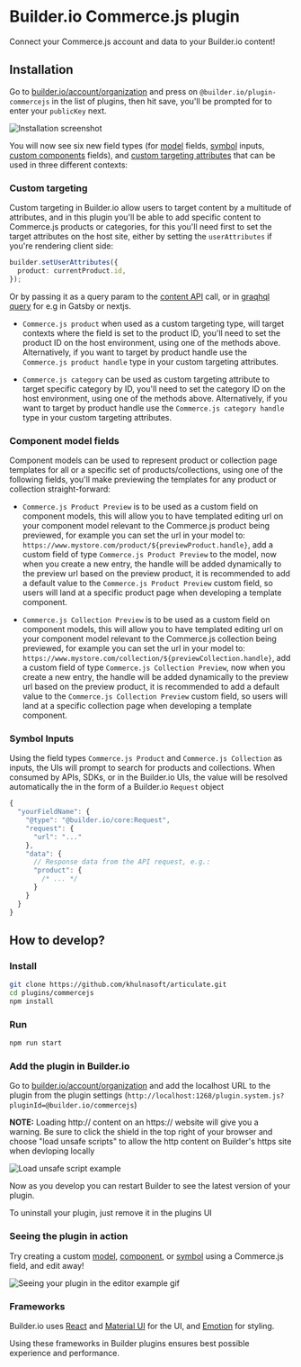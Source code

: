 # Builder.io Commerce.js plugin

Connect your Commerce.js account and data to your Builder.io content!

## Installation

Go to [builder.io/account/organization](https://builder.io/account/organization) and press on `@builder.io/plugin-commercejs` in the list of plugins, then hit save, you'll be prompted for to enter your `publicKey` next.

![Installation screenshot](https://cdn.builder.io/api/v1/image/assets%2F6d39f4449e2b4e6792a793bb8c1d9615%2F18a7201313914cccae7f0311a1a614ae)

You will now see six new field types (for [model](https://builder.io/c/docs/guides/getting-started-with-models) fields, [symbol](https://builder.io/c/docs/guides/symbols) inputs, [custom components](https://builder.io/c/docs/custom-react-components) fields), and [custom targeting attributes](https://www.builder.io/c/docs/guides/targeting-and-scheduling#custom-targeting) that can be used in three different contexts:

### Custom targeting

Custom targeting in Builder.io allow users to target content by a multitude of attributes, and in this plugin you'll be able to add specific content to Commerce.js products or categories, for this you'll need first to set the target attributes on the host site, either by setting the `userAttributes` if you're rendering client side:

```ts
builder.setUserAttributes({
  product: currentProduct.id,
});
```

Or by passing it as a query param to the [content API](https://www.builder.io/c/docs/query-api#:~:text=userAttributes) call, or in [graqhql query](https://www.builder.io/c/docs/graphql-api#:~:text=with%20targeting) for e.g in Gatsby or nextjs.

- `Commerce.js product` when used as a custom targeting type, will target contexts where the field is set to the product ID, you'll need to set the product ID on the host environment, using one of the methods above. Alternatively, if you want to target by product handle use the `Commerce.js product handle` type in your custom targeting attributes.

- `Commerce.js category` can be used as custom targeting attribute to target specific category by ID, you'll need to set the category ID on the host environment, using one of the methods above. Alternatively, if you want to target by product handle use the `Commerce.js category handle` type in your custom targeting attributes.

### Component model fields

Component models can be used to represent product or collection page templates for all or a specific set of products/collections, using one of the following fields, you'll make previewing the templates for any product or collection straight-forward:

- `Commerce.js Product Preview` is to be used as a custom field on component models, this will allow you to have templated editing url on your component model relevant to the Commerce.js product being previewed, for example you can set the url in your model to:
  `https://www.mystore.com/product/${previewProduct.handle}`, add a custom field of type `Commerce.js Product Preview` to the model, now when you create a new entry, the handle will be added dynamically to the preview url based on the preview product, it is recommended to add a default value to the `Commerce.js Product Preview` custom field, so users will land at a specific product page when developing a template component.

- `Commerce.js Collection Preview` is to be used as a custom field on component models, this will allow you to have templated editing url on your component model relevant to the Commerce.js collection being previewed, for example you can set the url in your model to:
  `https://www.mystore.com/collection/${previewCollection.handle}`, add a custom field of type `Commerce.js Collection Preview`, now when you create a new entry, the handle will be added dynamically to the preview url based on the preview product, it is recommended to add a default value to the `Commerce.js Collection Preview` custom field, so users will land at a specific collection page when developing a template component.

### Symbol Inputs

Using the field types `Commerce.js Product` and `Commerce.js Collection` as inputs, the UIs will prompt to search for products and collections. When consumed by APIs, SDKs, or in the Builder.io UIs, the value will be resolved automatically the in the form of a Builder.io `Request` object

```js
{
  "yourFieldName": {
    "@type": "@builder.io/core:Request",
    "request": {
      "url": "..."
    },
    "data": {
      // Response data from the API request, e.g.:
      "product": {
        /* ... */
      }
    }
  }
}
```

## How to develop?

### Install

```bash
git clone https://github.com/khulnasoft/articulate.git
cd plugins/commercejs
npm install
```

### Run

```bash
npm run start
```

### Add the plugin in Builder.io

Go to [builder.io/account/organization](https://builder.io/account/organization) and add the localhost URL to the plugin from the plugin settings (`http://localhost:1268/plugin.system.js?pluginId=@builder.io/commercejs`)

**NOTE:** Loading http:// content on an https:// website will give you a warning. Be sure to click the shield in the top right of your browser and choose "load unsafe scripts" to allow the http content on Builder's https site when devloping locally

<img alt="Load unsafe script example" src="https://i.stack.imgur.com/uSaLL.png">

Now as you develop you can restart Builder to see the latest version of your plugin.

To uninstall your plugin, just remove it in the plugins UI

### Seeing the plugin in action

Try creating a custom [model](https://builder.io/c/docs/guides/getting-started-with-models), [component](https://builder.io/c/docs/custom-react-components), or [symbol](https://builder.io/c/docs/guides/symbols) using a Commerce.js field, and edit away!

<img src="https://i.imgur.com/uVOLn7A.gif" alt="Seeing your plugin in the editor example gif">

### Frameworks

Builder.io uses [React](https://github.com/facebook/react) and [Material UI](https://github.com/mui-org/material-ui) for the UI, and [Emotion](https://github.com/emotion-js/emotion) for styling.

Using these frameworks in Builder plugins ensures best possible experience and performance.

